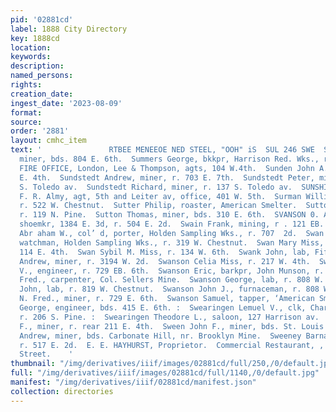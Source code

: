 ```yaml
---
pid: '02881cd'
label: 1888 City Directory
key: 1888cd
location: 
keywords: 
description: 
named_persons: 
rights: 
creation_date: 
ingest_date: '2023-08-09'
format: 
source: 
order: '2881'
layout: cmhc_item
text: '               RTBEE MENEEOE NED STEEL, "OOH" iS  SUL 246 SWE  Sullivan Timothy,
  miner, bds. 804 E. 6th.  Summers George, bkkpr, Harrison Red. Wks., r. 136 W. 9th.  SUN
  FIRE OFFICE, London, Lee & Thompson, agts, 104 W.4th.  Sunden John A., lab, r. 425
  E. 4th.  Sundstedt Andrew, miner, r. 703 E. 7th.  Sundstedt Peter, miner, r. 187
  S. Toledo av.  Sundstedt Richard, miner, r. 137 S. Toledo av.  SUNSHINE COAL CO.,
  F. R. Almy, agt, 5th and Leiter av, office, 401 W. 5th.  Surman William, miner,
  r. 522 W. Chestnut.  Sutter Philip, roaster, American Smelter.  Sutton May Mrs.,
  r. 119 N. Pine.  Sutton Thomas, miner, bds. 310 E. 6th.  SVANSON 0. A., boot and
  shoemkr, 1384 E. 3d, r. 504 E. 2d.  Swain Frank, mining, r . 121 EB. 8th.  Swan
  Abr aham W., col’ d, porter, Holden Sampling Wks., r. 707  2d.  Swan Benton P.,
  watchman, Holden Sampling Wks., r. 319 W. Chestnut.  Swan Mary Miss, dressmkr, r.
  114 E. 4th.  Swan Sybil M. Miss, r. 134 W. 6th.  Swank John, lab, Fifth Avenue Hotel.  Swanson
  Andrew, miner, r. 3194 W. 2d.  Swanson Celia Miss, r. 217 W. 4th.  Swanson Charles
  V., engineer, r. 729 EB. 6th.  Swanson Eric, barkpr, John Munson, r. 142 E. 2d.  Swanson
  Fred., carpenter, Col. Sellers Mine.  Swanson George, lab, r. 808 W. Elm.  Swanson
  John, lab, r. 819 W. Chestnut.  Swanson John J., furnaceman, r. 808 W. Elm.  Swanson
  N. Fred., miner, r. 729 E. 6th.  Swanson Samuel, tapper, ‘American Smelter.  Swartz
  George, engineer, bds. 415 E. 6th. :  Swearingen Lemuel V., clk, Charles Mater,
  r. 206 S. Pine. :  Swearingen Theodore L., saloon, 127 Harrison av.  Swedberg John
  F., miner, r. rear 211 E. 4th.  Sween John F., miner, bds. St. Louis House. ,  Sweeney
  Andrew, miner, bds. Carbonate Hill, nr. Brooklyn Mine.  Sweeney Barnard, miner,
  r. 517 E. 2d.  E. E. HAYHURST, Proprietor.  Commercial Restaurant, , 106 East Second
  Street.    '
thumbnail: "/img/derivatives/iiif/images/02881cd/full/250,/0/default.jpg"
full: "/img/derivatives/iiif/images/02881cd/full/1140,/0/default.jpg"
manifest: "/img/derivatives/iiif/02881cd/manifest.json"
collection: directories
---
```

